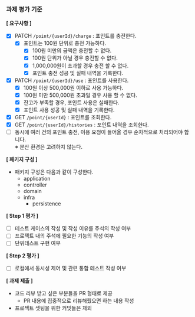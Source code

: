 ### 과제 평가 기준

**[ 요구사항 ]**

- [X] PATCH  `/point/{userId}/charge` : 포인트를 충전한다.
  - [X] 포인트는 100원 단위로 충전 가능하다.
    - [X] 100원 미만의 금액은 충전할 수 없다.
    - [X] 100원 단위가 아닐 경우 충전할 수 없다.
    - [X] 1,000,000원이 초과할 경우 충전 할 수 없다.
    - [X] 포인트 충전 성공 및 실패 내역을 기록한다.
- [X] PATCH `/point/{userId}/use` : 포인트를 사용한다.
  - [X] 100원 이상 500,000원 이하로 사용 가능하다.
  - [X] 100원 미만 500,000원 초과일 경우 사용 할 수 없다.
  - [X] 잔고가 부족할 경우, 포인트 사용은 실패한다.
  - [X] 포인트 사용 성공 및 실패 내역을 기록한다.
- [X] GET `/point/{userId}` : 포인트를 조회한다.
- [X] GET `/point/{userId}/histories` : 포인트 내역을 조회한다.
- [ ] 동시에 여러 건의 포인트 충전, 이용 요청이 들어올 경우 순차적으로 처리되어야 합니다.  
※ 분산 환경은 고려하지 않는다.

**[ 패키지 구성 ]**
- 패키지 구성은 다음과 같이 구성한다.
    - application 
    - controller
    - domain
    - infra
      - persistence

**[ Step 1 평가 ]**
- [ ] 테스트 케이스의 작성 및 작성 이유를 주석의 작성 여부
- [ ] 프로젝트 내의 주석에 필요한 기능의 작성 여부
- [ ] 단위테스트 구현 여부

**[ Step 2 평가 ]**
- [ ] 로컬에서 동시성 제어 및 관련 통합 테스트 작성 여부

**[ 과제 제출 ]**
- 코드 리뷰 받고 싶은 부분들을 PR 형태로 제공
  - PR 내용에 집중적으로 리뷰해줬으면 하는 내용 작성
- 프로젝트 셋팅을 위한 커밋들은 제외